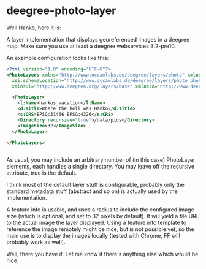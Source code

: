 deegree-photo-layer
===================

Well Hanko, here it is:

A layer implementation that displays georeferenced images in a deegree map. Make sure you use at least a deegree webservices 3.2-pre10.

An example configuration looks like this:

```xml
<?xml version="1.0" encoding="UTF-8"?>
<PhotoLayers xmlns="http://www.occamlabs.de/deegree/layers/photo" xmlns:xsi="http://www.w3.org/2001/XMLSchema-instance"
  xsi:schemaLocation="http://www.occamlabs.de/deegree/layers/photo photo.xsd" configVersion="3.2.0"
  xmlns:l="http://www.deegree.org/layers/base" xmlns:d="http://www.deegree.org/metadata/description" xmlns:s="http://www.deegree.org/metadata/spatial">

  <PhotoLayer>
    <l:Name>hankos_vacation</l:Name>
    <d:Title>Where the hell was Hanko</d:Title>
    <s:CRS>EPSG:31466 EPSG:4326</s:CRS>
    <Directory recursive="true">/data/pics</Directory>
    <ImageSize>32</ImageSize>
  </PhotoLayer>

</PhotoLayers>
 
```

As usual, you may include an arbitrary number of (in this case) PhotoLayer elements, each handles a single directory. You may leave off the recursive attribute, true is the default.

I think most of the default layer stuff is configurable, probably only the standard metadata stuff (abstract and so on) is actually used by the implementation.

A feature info is usable, and uses a radius to include the configured image size (which is optional, and set to 32 pixels by default). It will yield a file URL to the actual image the layer displayed. Using a feature info template to reference the image remotely might be nice, but is not possible yet, so the main use is to display the images locally (tested with Chrome, FF will probably work as well).

Well, there you have it. Let me know if there's anything else which would be nice.

